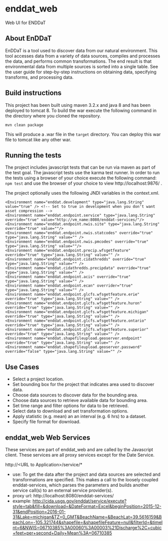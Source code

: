 # enddat_web  
Web UI for ENDDaT

## About EnDDaT  
EnDDaT is a tool used to discover data from our natural environment. This tool accesses data from a variety of data sources, compiles and processes the data, and performs common transformations. The end result is that environmental data from multiple sources is sorted into a single table. See the user guide for step-by-step instructions on obtaining data, specifying transforms, and processing data.

## Build instructions  
This project has been built using maven 3.2.x and java 8 and has been deployed to tomcat 8.
To build the war execute the following command in the directory where you cloned the repository.
```
mvn clean package
```
This will produce a .war file in the `target` directory. You can deploy this war file to tomcat like any other war.

## Running the tests
The project includes javascript tests that can be run via maven as part of the test goal. The javascript tests use
the karma test runner. In order to run the tests using a browser of your choice execute the following command:
 ```npm test``` and use the browser of your choice to view http://localhost:9876/ .

The project optionally uses the following JNDI variables in the context.xml. 
```
<Environment name="enddat.development" type="java.lang.String" value="true" /> <!-- Set to true in development when you don't want asset compression -->
<Environment name="enddat.endpoint.service" type="java.lang.String" override="true" value="http://vm_name:8080/enddat-services/"/>
<Environment name="enddat.endpoint.nwis.site" type="java.lang.String" override="true" value=""/>
<Environment name="enddat.endpoint.nwis.statcodes" override="true" type="java.lang.String" value="" />
<Environment name="enddat.endpoint.nwis.pmcodes" override="true" type="java.lang.String" value=""/>
<Environment name="enddat.endpoint.precip.wfsgetfeature" override="true" type="java.lang.String" value="" />
<Environment name="enddat.endpoint.cidathredds" override="true" type="java.lang.String" value="" />
<Environment name="enddat.cidathredds.precipdata" override="true" type="java.lang.String" value="" />
<Environment name="enddat.endpoint.acis" override="true" type="java.lang.String" value="" />
<Environment name="enddat.endpoint.ecan" overrider="true" type="java.lang.String" value="" />
<Environment name="enddat.endpoint.glcfs.wfsgetfeature.erie" override="true" type="java.lang.String" value="" />
<Environment name="enddat.endpoint.glcfs.wfsgetfeature.huron" override="true" type="java.lang.String" value="" />
<Environment name="enddat.endpoint.glcfs.wfsgetfeature.michigan" override="true" type="java.lang.String" value="" />
<Environment name="enddat.endpoint.glcfs.wfsgetfeature.ontario" override="true" type="java.lang.String" value="" />
<Environment name="enddat.endpoint.glcfs.wfsgetfeature.superior" override="true" type="java.lang.String" value="" />
<Environment name="enddat.shapefileupload.geoserver.endpoint" override="true" type="java.lang.String" value="" />
<Environment name="enddat.shapefileupload.geoserver.password" override="false" type="java.lang.String" value="" />
```


## Use Cases  
* Select a project location.
* Set bounding box for the project that indicates area used to discover data.
* Choose data sources to discover data for the bounding area.
* Choose data sources to retrieve available data for bounding area.
* Set time range and filter options for data to be retrieved.
* Select data to download and set transformation options.
* Apply statistic (e.g. mean) an an interval (e.g. 6 hrs) to a dataset.
* Specify file format for download.

## enddat_web Web Services  
These services are part of enddat_web and are called by the Javascript client.  These services are all proxy services except for the Date Service.

http://\<URL to Application\>/service/*  
* use:  To get the data after the project and data sources are selected and transformations are specified.  This makes a call to the loosely coupled enddat-services, which parses the parameters and builds another service call(s) to an external service provider(s). 
* proxy url:  http://localhost:8080/enddat-services/
* example:  http://cida.usgs.gov/enddat/service/execute?style=tab&fill=&download=&DateFormat=Excel&beginPosition=2015-12-31&endPosition=2016-01-31&Lake=michigan&TZ=0_GMT&BeachName=&BeachLat=39.5616159&BeachLon=-105.321744&shapefile=&shapefileFeature=null&filterId=&timeInt=6&NWIS=06710385%3A00060%3A00003%21Discharge%2C+cubic+feet+per+second+Daily+Mean%3A+06710385
